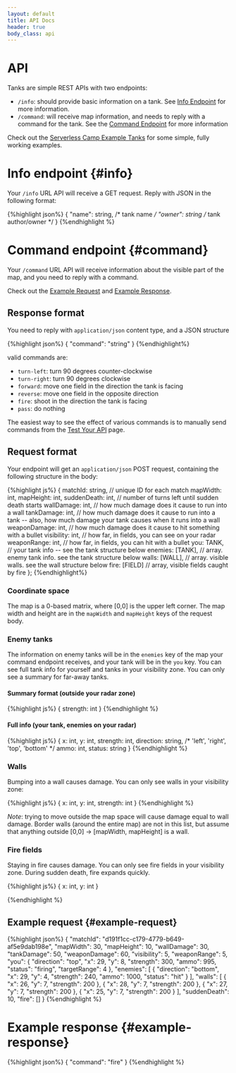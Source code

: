 ```yaml
---
layout: default
title: API Docs
header: true
body_class: api
---
```


# API 

Tanks are simple REST APIs with two endpoints:

* `/info`: should provide basic information on a tank. See [Info Endpoint](#info) for more information.
* `/command`: will receive map information, and needs to reply with a command for the tank. See the [Command Endpoint](#command) for more information

Check out the [Serverless Camp Example Tanks](https://github.com/serverlesscamp/tankwars-example-tanks) for some simple, fully working examples. 

# Info endpoint {#info}

Your `/info` URL API will receive a GET request. Reply with JSON in the following format:

{%highlight json%}
{
  "name": string, /* tank name */
  "owner": string /* tank author/owner */
}
{%endhighlight %}

# Command endpoint {#command}

Your `/command` URL API will receive information about the visible part of the map, and you need to reply with a command.

Check out the [Example Request](#example-request) and [Example Response](#example-response).

## Response format

You need to reply with `application/json` content type, and a JSON structure

{%highlight json%}
{
  "command": "string"
}
{%endhighlight%}

valid commands are:

* `turn-left`: turn 90 degrees counter-clockwise
* `turn-right`: turn 90 degrees clockwise 
* `forward`: move one field in the direction the tank is facing
* `reverse`: move one field in the opposite direction
* `fire`: shoot in the direction the tank is facing
* `pass`: do nothing

The easiest way to see the effect of various commands is to manually send commands from the [Test Your API](/pages/test.html) page.

## Request format

Your endpoint will get an `application/json` POST request, containing the following structure in the body:

{%highlight js%}
{
  matchId: string, // unique ID for each match
  mapWidth: int, 
  mapHeight: int, 
  suddenDeath: int, // number of turns left until sudden death starts
  wallDamage: int, // how much damage does it cause to run into a wall
  tankDamage: int, // how much damage does it cause to run into a tank -- also, how much damage your tank causes when it runs into a wall
  weaponDamage: int, // how much damage does it cause to hit something with a bullet
  visibility: int, // how far, in fields, you can see on your radar 
  weaponRange: int, // how far, in fields, you can hit with a bullet 
  you: TANK, // your tank info -- see the tank structure below
  enemies: [TANK], // array. enemy tank info. see the tank structure below
  walls: [WALL], // array. visible walls. see the wall structure below
  fire: [FIELD] // array, visible fields caught by fire
};
{%endhighlight%}

### Coordinate space

The map is a 0-based matrix, where [0,0] is the upper left corner. The map width and height are in the `mapWidth` and `mapHeight` keys of the request body.

### Enemy tanks

The information on enemy tanks will be in the `enemies` key of the map your command endpoint receives, and your tank will be in the `you` key. You can see full tank info for yourself and tanks in your visibility zone. You can only see a summary for far-away tanks.

#### Summary format (outside your radar zone)

{%highlight js%}
{ strength: int }
{%endhighlight %}

#### Full info (your tank, enemies on your radar)

{%highlight js%}
{ 
  x: int, 
  y: int, 
  strength: int, 
  direction: string, /* 'left', 'right', 'top', 'bottom' */
  ammo: int,
  status: string
}
{%endhighlight %}

### Walls

Bumping into a wall causes damage. You can only see walls in your visibility zone:

{%highlight js%}
{ 
  x: int, 
  y: int, 
  strength: int 
}
{%endhighlight %}

*Note*: trying to move outside the map space will cause damage equal to wall damage. Border walls (around the entire map) are not in this list, but assume that anything outside [0,0] -> [mapWidth, mapHeight] is a wall.

### Fire fields

Staying in fire causes damage. You can only see fire fields in your visibility zone. During sudden death, fire expands quickly.

{%highlight js%}
{ 
  x: int, 
  y: int
}

{%endhighlight %}

## Example request {#example-request}

{%highlight json%}
{
  "matchId": "d191f1cc-c179-4779-b649-af5e9dab198e",
  "mapWidth": 30,
  "mapHeight": 10,
  "wallDamage": 30,
  "tankDamage": 50,
  "weaponDamage": 60,
  "visibility": 5,
  "weaponRange": 5,
  "you": {
    "direction": "top",
    "x": 29,
    "y": 8,
    "strength": 300,
    "ammo": 995,
    "status": "firing",
    "targetRange": 4
  },
  "enemies": [
    {
      "direction": "bottom",
      "x": 29,
      "y": 4,
      "strength": 240,
      "ammo": 1000,
      "status": "hit"
    }
  ],
  "walls": [
    {
      "x": 26,
      "y": 7,
      "strength": 200
    },
    {
      "x": 28,
      "y": 7,
      "strength": 200
    },
    {
      "x": 27,
      "y": 7,
      "strength": 200
    },
    {
      "x": 25,
      "y": 7,
      "strength": 200
    }
  ],
  "suddenDeath": 10,
  "fire": []
}
{%endhighlight %}

# Example response {#example-response}

{%highlight json%}
{
  "command": "fire"
}
{%endhighlight %}

